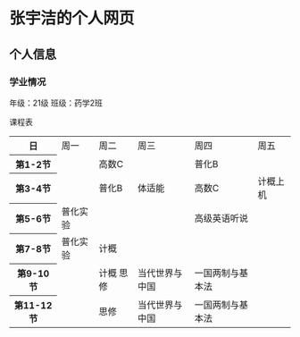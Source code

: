 <!DOCTYPE html>
<html lang="zh-cn">
    <head>
        <meta charset="utf-8"/>
    </head>
    <body>
        <h1>张宇洁的个人网页</h1>
        <h2>个人信息</h2>
        <h3>学业情况</h3>
        <p id="para0">年级：21级   班级：药学2班</p>
        <p id="para1">课程表</p>
        <table class="table1">
            <tr>
                <th>日</th>
                <td>周一</td>
                <td>周二</td>
                <td>周三</td>
                <td>周四</td>
                <td>周五</td>
            </tr>
            <tr>
                <th>第1-2节</th>
                <td></td>
                <td>高数C</td>
                <td></td>
                <td>普化B</td>
                <td></td>
            </tr>
            <tr>
                <th>第3-4节</th>
                <td></td>
                <td>普化B</td>
                <td>体适能</td>
                <td>高数C</td>
                <td>计概上机</td>
            </tr>
            <tr>
                <th>第5-6节</th>
                <td>普化实验</td>
                <td></td>
                <td></td>
                <td>高级英语听说</td>
                <td></td>
            </tr>
            <tr>
                <th>第7-8节</th>
                <td>普化实验</td>
                <td>计概</td>
                <td></td>
                <td></td>
                <td></td>
            </tr>
            <tr>
                <th>第9-10节</th>
                <td></td>
                <td>计概 思修</td>
                <td>当代世界与中国</td>
                <td>一国两制与基本法</td>
            </tr>
            <tr>
                <th>第11-12节</th>
                <td></td>
                <td>思修</td>
                <td>当代世界与中国</td>
                <td>一国两制与基本法</td>
                <td></td>
            </tr>
        </table>
    
